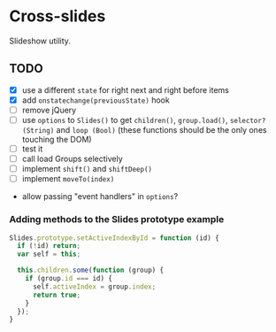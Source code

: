 # Cross-slides

Slideshow utility.

## TODO

- [x] use a different `state` for right next and right before items
- [x] add `onstatechange(previousState)` hook  
- [ ] remove jQuery
- [ ] use `options` to `Slides()` to get `children()`, `group.load()`, `selector? (String)` and `loop (Bool)` (these functions should be the only ones touching the DOM)
- [ ] test it
- [ ] call load Groups selectively
- [ ] implement `shift()` and `shiftDeep()`
- [ ] implement `moveTo(index)`

- allow passing "event handlers" in `options`?

### Adding methods to the Slides prototype example

```js
Slides.prototype.setActiveIndexById = function (id) {
  if (!id) return;
  var self = this;

  this.children.some(function (group) {
    if (group.id === id) {
      self.activeIndex = group.index;
      return true;
    }
  });
}
```
